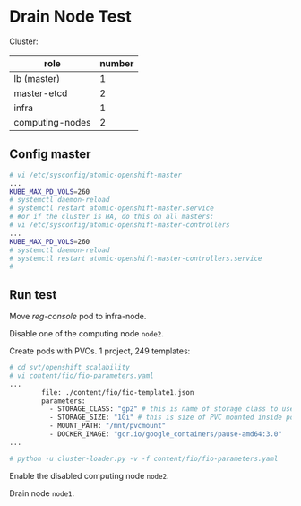 

# Drain Node Test
Cluster:

| role  |  number  |
|---|---|
| lb (master) | 1 |
| master-etcd   |  2 |
| infra  | 1  |
| computing-nodes  | 2  |

## Config master

```sh
# vi /etc/sysconfig/atomic-openshift-master
...
KUBE_MAX_PD_VOLS=260
# systemctl daemon-reload
# systemctl restart atomic-openshift-master.service
# #or if the cluster is HA, do this on all masters:
# vi /etc/sysconfig/atomic-openshift-master-controllers
...
KUBE_MAX_PD_VOLS=260
# systemctl daemon-reload
# systemctl restart atomic-openshift-master-controllers.service
#
```

## Run test

Move _reg-console_ pod to infra-node.

Disable one of the computing node <code>node2</code>.

Create pods with PVCs. 1 project, 249 templates:

```sh
# cd svt/openshift_scalability
# vi content/fio/fio-parameters.yaml
...
        file: ./content/fio/fio-template1.json
        parameters:
          - STORAGE_CLASS: "gp2" # this is name of storage class to use
          - STORAGE_SIZE: "1Gi" # this is size of PVC mounted inside pod
          - MOUNT_PATH: "/mnt/pvcmount"
          - DOCKER_IMAGE: "gcr.io/google_containers/pause-amd64:3.0"
...

# python -u cluster-loader.py -v -f content/fio/fio-parameters.yaml
```

Enable the disabled computing node <code>node2</code>.

Drain node <code>node1</code>.
